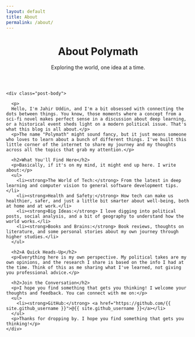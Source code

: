 ```yaml
---
layout: default
title: About
permalink: /about/
---
```


<div class="container">
  <div class="post-content">
    <header class="post-header">
      <h1 class="post-title">About Polymath</h1>
      <p class="post-excerpt">Exploring the world, one idea at a time.</p>
    </header>

    <div class="post-body">

      <p>
      Hello, I'm Jahir Uddin, and I'm a bit obsessed with connecting the dots between things. You know, those moments where a concept from a sci-fi novel makes perfect sense in a discussion about deep learning, or a historical event sheds light on a modern political issue. That's what this blog is all about.</p>
      <p>The name "Polymath" might sound fancy, but it just means someone who loves to learn about a bunch of different things. I've built this little corner of the internet to share my journey and my thoughts across all the topics that grab my attention.</p>
      
      <h2>What You'll Find Here</h2>
      <p>Basically, if it's on my mind, it might end up here. I write about:</p>
      <ul>
        <li><strong>The World of Tech:</strong> From the latest in deep learning and computer vision to general software development tips.</li>
        <li><strong>Health and Safety:</strong> How tech can make us healthier, safer, and just a little bit smarter about well-being, both at home and at work.</li>
        <li><strong>Big Ideas:</strong> I love digging into political posts, social analysis, and a bit of geography to understand how the world works.</li>
        <li><strong>Books and Brains:</strong> Book reviews, thoughts on literature, and some personal stories about my own journey through higher studies.</li>
      </ul>

      <h2>A Quick Heads-Up</h2>
      <p>Everything here is my own perspective. My political takes are my own opinions, and the research I share is based on the info I had at the time. Think of this as me sharing what I've learned, not giving you professional advice.</p>

      <h2>Join the Conversation</h2>
      <p>I hope you find something that gets you thinking! I welcome your thoughts and feedback. You can connect with me on:</p>
      <ul>
        <li><strong>GitHub:</strong> <a href="https://github.com/{{ site.github_username }}">@{{ site.github_username }}</a></li>
      </ul>
      <p>Thanks for dropping by. I hope you find something that gets you thinking!</p>
    </div>
  </div>
</div>